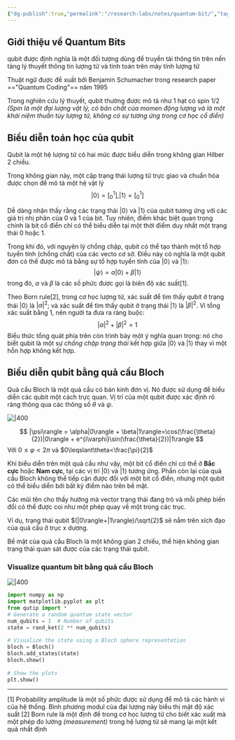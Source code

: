 ```yaml
---
{"dg-publish":true,"permalink":"/research-labs/notes/quantum-bit/","tags":["quantum_computing"],"created":"2025-02-21T16:35:17.001+07:00","updated":"2025-03-10T13:42:52.587+07:00"}
---
```


## Giới thiệu về Quantum Bits
qubit được định nghĩa là một đối tượng dùng để truyền tải thông tin trên nền tảng lý thuyết thông tin lượng tử và tính toán trên máy tính lượng tử

Thuật ngữ được đề xuất bởi Benjamin Schumacher trong research paper =="Quantum Coding"== năm 1995

Trong nghiên cứu lý thuyết, qubit thường được mô tả như 1 hạt có spin 1/2 *(Spin là một đại lượng vật lý, có bản chất của momen động lượng và là một khái niệm thuần túy lượng tử, không có sự tương ứng trong cơ học cổ điển)*

## Biểu diễn toán học của qubit
Qubit là một hệ lượng tử có hai mức được biểu diễn trong không gian Hilber 2 chiều. 

Trong không gian này, một cặp trạng thái lượng tử trực giao và chuẩn hóa được chọn để mô tả một hệ vật lý
$$
|0\rangle = [_{0}^{1}\textrm{}] , |1\rangle = [_{0}^{1}\textrm{}]
$$

Dễ dàng nhận thấy rằng các trạng thái $|0\rangle$ và $|1\rangle$ của qubit tương ứng với các giá trị nhị phân của 0 và 1 của bit. Tuy nhiên, điểm khác biệt quan trọng chính là bit cổ điển chỉ có thể biểu diễn tại một thời điểm duy nhất một trạng thái 0 hoặc 1.

Trong khi đó, với nguyên lý chồng chập, qubit có thể tạo thành một tổ hợp tuyến tính (chồng chất) của các vecto cơ sở. Điều này có nghĩa là một qubit đơn có thể được mô tả bằng sự tổ hợp tuyến tính của $|0\rangle$ và $|1\rangle$:
$$
|\psi\rangle = \alpha|0\rangle + \beta|1\rangle
$$
trong đó, $\alpha$ và $\beta$ là các số phức được gọi là biên độ xác suất[1]. 

Theo Born rule[2], trong cơ học lượng tử, xác suất để tìm thấy qubit ở trạng thái $|0\rangle$ là $|\alpha|^2$; và xác suất để tìm thấy qubit ở trạng thái $|1\rangle$ là $|\beta|^2$. Vì tổng xác suất bằng 1, nên người ta đưa ra ràng buộc:
$$
|\alpha|^2 + |\beta|^2 = 1
$$
Biểu thức tổng quát phía trên còn trình bày một ý nghĩa quan trọng: nó cho biết qubit là một sự *chồng chập trạng thái* kết hợp giữa $|0\rangle$ và $|1\rangle$ thay vì một hỗn hợp không kết hợp.

## Biểu diễn qubit bằng quả cầu Bloch
Quả cầu Bloch là một quả cầu có bán kính đơn vị. Nó được sử dụng để biểu diễn các qubit một cách trực quan. Vị trí của một qubit được xác định rõ ràng thông qua các thông số $\theta$ và $\psi$.

![|400](https://i.imgur.com/nP1pyRa.png)


$$
|\psi\rangle = \alpha|0\rangle + \beta|1\rangle=\cos(\frac{\theta}{2})|0\rangle +  e^{i\varphi}\sin(\frac{\theta}{2})|1\rangle 
$$
Với $0\leqslant\varphi <2\pi$ và $0\leqslant\theta<\frac{\pi}{2}$

Khi biểu diễn trên một quả cầu như vậy, một bit cổ điển chỉ có thể ở **Bắc cực** hoặc **Nam cực**, tại các vị trí $|0\rangle$ và $|1\rangle$ tương ứng. Phần còn lại của quả cầu Bloch không thể tiếp cận được đối với một bit cổ điển, nhưng một qubit có thể biểu diễn bởi bất kỳ điểm nào trên bề mặt. 

Các mũi tên cho thấy hướng mà vector trạng thái đang trỏ và mỗi phép biến đổi có thể được coi như một phép quay về một trong các trục.

Ví dụ, trạng thái qubit $(|0\rangle+|1\rangle)/\sqrt{2}$ sẽ nằm trên xích đạo của quả cầu ở trục x dương.

Bề mặt của quả cầu Bloch là một không gian 2 chiều, thể hiện không gian trạng thái quan sát được của các trạng thái qubit.
### Visualize quantum bit bằng quả cầu Bloch

![|400](https://i.imgur.com/c25vZ5V.png)


```python
import numpy as np  
import matplotlib.pyplot as plt  
from qutip import *  
# Generate a random quantum state vector  
num_qubits = 1  # Number of qubits  
state = rand_ket(2 ** num_qubits)  
  
# Visualize the state using a Bloch sphere representation  
bloch = Bloch()  
bloch.add_states(state)  
bloch.show()  
  
# Show the plots  
plt.show()
```

---
[1] Probability amplitude là một số phức được sử dụng để mô tả các hành vi của hệ thống. Bình phương modul của đại lượng này biểu thị mật độ xác suất
[2] Born rule là một định đề trong cơ học lượng tử cho biết xác xuất mà một phép đo lường *(measurement)* trong hệ lượng tử sẽ mang lại một kết quả nhất định

